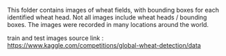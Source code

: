 This folder contains images of wheat fields, with bounding boxes for each identified wheat head. Not all images include wheat heads / bounding boxes. The images were recorded in many locations around the world.

train and test images source link : https://www.kaggle.com/competitions/global-wheat-detection/data
